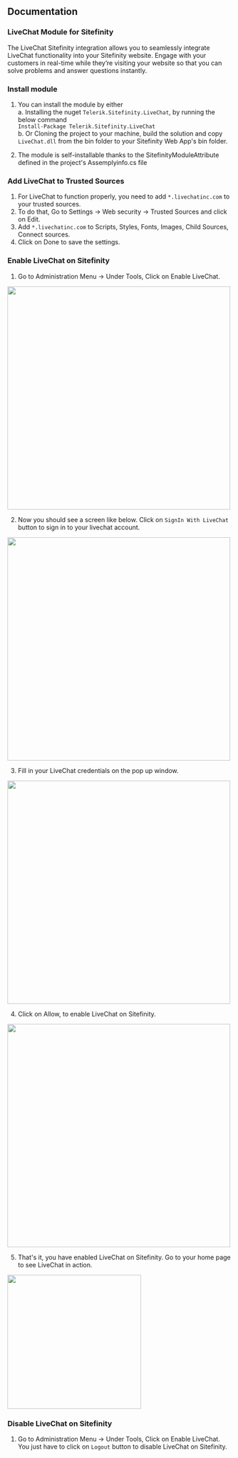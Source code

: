 ## Documentation

### LiveChat Module for Sitefinity

The LiveChat Sitefinity integration allows you to seamlessly integrate LiveChat functionality into your Sitefinity website. Engage with your customers in real-time while they’re visiting your website so that you can solve problems and answer questions instantly. 

### Install module

1. You can install the module by either   
    a. Installing the nuget `Telerik.Sitefinity.LiveChat`, by running the below command  
        `Install-Package Telerik.Sitefinity.LiveChat`  
    b. Or Cloning the project to your machine, build the solution and copy `LiveChat.dll` from the bin folder to your Sitefinity Web App's bin folder. 

2. The module is self-installable thanks to the SitefinityModuleAttribute defined in the project's Assemplyinfo.cs file

### Add LiveChat to Trusted Sources

1. For LiveChat to function properly, you need to add `*.livechatinc.com` to your trusted sources.  
2. To do that, Go to Settings -> Web security -> Trusted Sources and click on Edit.
3. Add `*.livechatinc.com` to Scripts, Styles, Fonts, Images, Child Sources, Connect sources. 
4. Click on Done to save the settings. 

### Enable LiveChat on Sitefinity

1. Go to Administration Menu -> Under Tools, Click on Enable LiveChat.  
<img src="https://raw.githubusercontent.com/saiteja09/Telerik.Sitefinity.LiveChat/master/Screenshots/1.png" height="500px"/>


2. Now you should see a screen like below. Click on `SignIn With LiveChat` button to sign in to your livechat account.
<img src="https://raw.githubusercontent.com/saiteja09/Telerik.Sitefinity.LiveChat/master/Screenshots/2.PNG" width="500px"/>


3. Fill in your LiveChat credentials on the pop up window.
<img src="https://raw.githubusercontent.com/saiteja09/Telerik.Sitefinity.LiveChat/master/Screenshots/3.PNG" height="500px"/>


4. Click on Allow, to enable LiveChat on Sitefinity. 
<img src="https://raw.githubusercontent.com/saiteja09/Telerik.Sitefinity.LiveChat/master/Screenshots/4.PNG" height="500px"/>

5. That's it, you have enabled LiveChat on Sitefinity. Go to your home page to see LiveChat in action.
<img src="https://raw.githubusercontent.com/saiteja09/Telerik.Sitefinity.LiveChat/master/Screenshots/6.PNG" width="300px"/>


### Disable LiveChat on Sitefinity

1. Go to Administration Menu -> Under Tools, Click on Enable LiveChat. You just have to click on `Logout` button to disable LiveChat on Sitefinity. 

